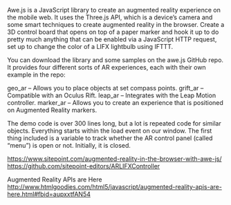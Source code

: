 Awe.js is a JavaScript library to create an augmented reality experience on the mobile web.
It uses the Three.js API, which is a device’s camera and some smart techniques to create augmented reality in the browser.
Create a 3D control board that opens on top of a paper marker and hook it up to do pretty much anything that can be enabled via a JavaScript HTTP request, set up to change the color of a LIFX lightbulb using IFTTT.

You can download the library and some samples on the awe.js GitHub repo. It provides four different sorts of AR experiences, each with their own example in the repo:

geo_ar – Allows you to place objects at set compass points.
grift_ar – Compatible with an Oculus Rift.
leap_ar – Integrates with the Leap Motion controller.
marker_ar – Allows you to create an experience that is positioned on Augmented Reality markers.

The demo code is over 300 lines long, but a lot is repeated code for similar objects.  Everything starts within the load event on our window. The first thing included is a variable to track whether the AR control panel (called “menu”) is open or not. Initially, it is closed.

https://www.sitepoint.com/augmented-reality-in-the-browser-with-awe-js/
https://github.com/sitepoint-editors/ARLIFXController

Augmented Reality APIs are Here
http://www.htmlgoodies.com/html5/javascript/augmented-reality-apis-are-here.html#fbid=aupxxtfAN54
